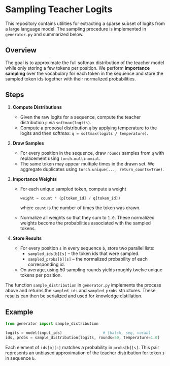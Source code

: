 # Sampling Teacher Logits

This repository contains utilities for extracting a sparse subset of logits from a large language model. The sampling procedure is implemented in `generator.py` and summarized below.

## Overview

The goal is to approximate the full softmax distribution of the teacher model while only storing a few tokens per position. We perform **importance sampling** over the vocabulary for each token in the sequence and store the sampled token ids together with their normalized probabilities.

## Steps

1. **Compute Distributions**
   - Given the raw logits for a sequence, compute the teacher distribution `p` via `softmax(logits)`.
   - Compute a proposal distribution `q` by applying temperature to the logits and then softmax: `q = softmax(logits / temperature)`.

2. **Draw Samples**
   - For every position in the sequence, draw `rounds` samples from `q` with replacement using `torch.multinomial`.
   - The same token may appear multiple times in the drawn set. We aggregate duplicates using `torch.unique(..., return_counts=True)`.

3. **Importance Weights**
   - For each unique sampled token, compute a weight
     
     ```python
     weight = count * (p[token_id] / q[token_id])
     ```
     where `count` is the number of times the token was drawn.
   - Normalize all weights so that they sum to `1.0`. These normalized weights become the probabilities associated with the sampled tokens.

4. **Store Results**
   - For every position `s` in every sequence `b`, store two parallel lists:
     - `sampled_ids[b][s]` – the token ids that were sampled.
     - `sampled_probs[b][s]` – the normalized probability of each corresponding id.
   - On average, using 50 sampling rounds yields roughly twelve unique tokens per position.

The function `sample_distribution` in `generator.py` implements the process above and returns the `sampled_ids` and `sampled_probs` structures. These results can then be serialized and used for knowledge distillation.

## Example

```python
from generator import sample_distribution

logits = model(input_ids)                  # [batch, seq, vocab]
ids, probs = sample_distribution(logits, rounds=50, temperature=1.0)
```

Each element of `ids[b][s]` matches a probability in `probs[b][s]`. This pair represents an unbiased approximation of the teacher distribution for token `s` in sequence `b`.

